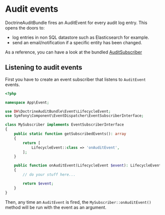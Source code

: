 # Audit events

DoctrineAuditBundle fires an AuditEvent for every audit log entry.
This opens the doors to:

- log entries in non SQL datastore such as Elasticsearch for example.
- send an email/notification if a specific entity has been changed.

As a reference, you can have a look at the bundled [AuditSubscriber](../src/DoctrineAuditBundle/Event/AuditSubscriber.php)

## Listening to audit events

First you have to create an event subscriber that listens to `AuditEvent` events.

```php
<?php

namespace App\Event;

use DH\DoctrineAuditBundle\Event\LifecycleEvent;
use Symfony\Component\EventDispatcher\EventSubscriberInterface;

class MySubscriber implements EventSubscriberInterface
{
    public static function getSubscribedEvents(): array
    {
        return [
            LifecycleEvent::class => 'onAuditEvent',
        ];
    }

    public function onAuditEvent(LifecycleEvent $event): LifecycleEvent
    {
        // do your stuff here...

        return $event;
    }
}
```

Then, any time an `AuditEvent` is fired, the `MySubscriber::onAuditEvent()` method 
will be run with the event as an argument.
